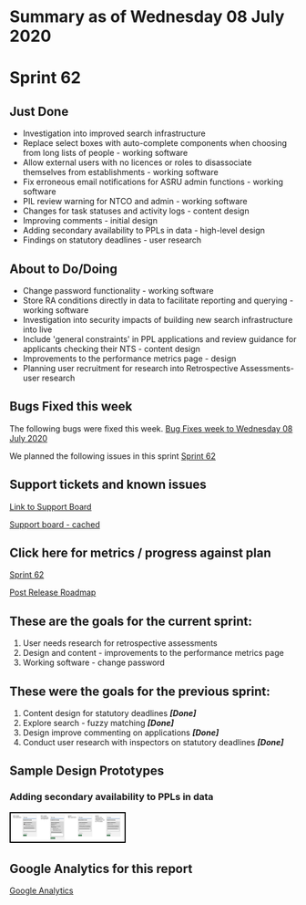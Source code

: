 # Summary as of Wednesday 08 July 2020 

# Sprint 62

## Just Done
* Investigation into improved search infrastructure
* Replace select boxes with auto-complete components when choosing from long lists of people - working software
* Allow external users with no licences or roles to disassociate themselves from establishments - working software
* Fix erroneous email notifications for ASRU admin functions - working software
* PIL review warning for NTCO and admin - working software
* Changes for task statuses and activity logs - content design
* Improving comments - initial design
* Adding secondary availability to PPLs in data - high-level design
* Findings on statutory deadlines - user research

## About to Do/Doing
* Change password functionality - working software
* Store RA conditions directly in data to facilitate reporting and querying - working software
* Investigation into security impacts of building new search infrastructure into live
* Include 'general constraints' in PPL applications and review guidance for applicants checking their NTS - content design
* Improvements to the performance metrics page - design
* Planning user recruitment for research into Retrospective Assessments- user research

## Bugs Fixed this week
The following bugs were fixed this week.
[Bug Fixes week to Wednesday 08 July 2020](graphs/bugs08072020.png)

We planned the following issues in this sprint 
[Sprint 62](graphs/sprint08072020.png)

## Support tickets and known issues
[Link to Support Board](https://collaboration.homeoffice.gov.uk/jira/secure/RapidBoard.jspa?rapidView=1717&selectedIssue=ASSB-253)

[Support board - cached](graphs/supportBoard08072020.png)

## Click here for metrics / progress against plan
[Sprint 62](graphs/progress08072020.png)

[Post Release Roadmap](graphs/roadmap08072020.png)

## These are the goals for the current sprint:

1. User needs research for retrospective assessments 
2. Design and content - improvements to the performance metrics page 
3. Working software - change password

## These were the goals for the previous sprint:

1. Content design for statutory deadlines ***[Done]***
2. Explore search - fuzzy matching ***[Done]*** 
3. Design improve commenting on applications ***[Done]***
4. Conduct user research with inspectors on statutory deadlines ***[Done]***

## Sample Design Prototypes
###  Adding secondary availability to PPLs in data
<a href="graphs/proto1_08072020.png"><img src="graphs/proto1_08072020.png" alt="HTML5 Icon" width="200" style="border:2px solid black"></a>
<br>


## Google Analytics for this report
[Google Analytics](graphs/GA08072020.png)

